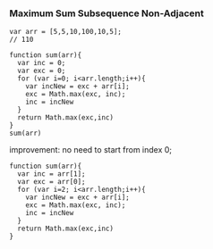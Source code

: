### Maximum Sum Subsequence Non-Adjacent

```
var arr = [5,5,10,100,10,5];
// 110 

function sum(arr){
  var inc = 0;
  var exc = 0;
  for (var i=0; i<arr.length;i++){
    var incNew = exc + arr[i];
    exc = Math.max(exc, inc);
    inc = incNew
  }
  return Math.max(exc,inc)
}
sum(arr)
```

improvement: no need to start from index 0;

```
function sum(arr){
  var inc = arr[1];
  var exc = arr[0];
  for (var i=2; i<arr.length;i++){
    var incNew = exc + arr[i];
    exc = Math.max(exc, inc);
    inc = incNew
  }
  return Math.max(exc,inc)
}
```
